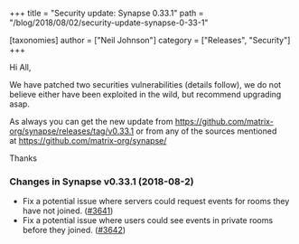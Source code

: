 +++
title = "Security update: Synapse 0.33.1"
path = "/blog/2018/08/02/security-update-synapse-0-33-1"

[taxonomies]
author = ["Neil Johnson"]
category = ["Releases", "Security"]
+++

Hi All,

We have patched two securities vulnerabilities (details follow), we do not believe either have been exploited in the wild, but recommend upgrading asap.

As always you can get the new update from <a href="https://github.com/matrix-org/synapse/releases/tag/v0.33.1">https://github.com/matrix-org/synapse/releases/tag/v0.33.1</a> or from any of the sources mentioned at <a href="https://github.com/matrix-org/synapse/">https://github.com/matrix-org/synapse/</a>

Thanks

<h3>Changes in Synapse v0.33.1 (2018-08-2)</h3>
<ul>
 	<li>Fix a potential issue where servers could request events for rooms they have not joined. (<a href="https://github.com/matrix-org/synapse/issues/3641">#3641</a>)</li>
 	<li>Fix a potential issue where users could see events in private rooms before they joined. (<a href="https://github.com/matrix-org/synapse/issues/3642">#3642</a>)</li>
</ul>
